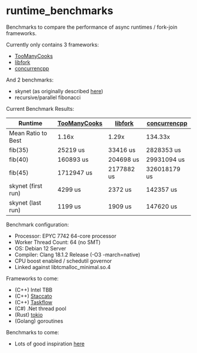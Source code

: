 # runtime_benchmarks
Benchmarks to compare the performance of async runtimes / fork-join frameworks.

Currently only contains 3 frameworks:
- [TooManyCooks](https://github.com/tzcnt/TooManyCooks)
- [libfork](https://github.com/ConorWilliams/libfork)
- [concurrencpp](https://github.com/David-Haim/concurrencpp)

And 2 benchmarks:
- skynet (as originally described [here](https://github.com/atemerev/skynet))
- recursive/parallel fibonacci

Current Benchmark Results:

| Runtime | [TooManyCooks](https://github.com/tzcnt/TooManyCooks) | [libfork](https://github.com/ConorWilliams/libfork) | [concurrencpp](https://github.com/David-Haim/concurrencpp) |
| --- | --- | --- | --- |
| Mean Ratio to Best | 1.16x | 1.29x | 134.33x |
| fib(35) | 25219 us | 33416 us | 2828353 us |
| fib(40) | 160893 us | 204698 us | 29931094 us |
| fib(45) | 1712947 us | 2177882 us | 326018179 us |
| skynet (first run) | 4299 us | 2372 us | 142357 us |
| skynet (last run) | 1199 us | 1909 us | 147620 us |

Benchmark configuration:
- Processor: EPYC 7742 64-core processor
- Worker Thread Count: 64 (no SMT)
- OS: Debian 12 Server
- Compiler: Clang 18.1.2 Release (-O3 -march=native)
- CPU boost enabled / schedutil governor
- Linked against libtcmalloc_minimal.so.4

Frameworks to come:
- (C++) Intel TBB
- (C++) [Staccato](https://github.com/rkuchumov/staccato)
- (C++) [Taskflow](https://github.com/taskflow/taskflow)
- (C#) .Net thread pool
- (Rust) [tokio](https://github.com/tokio-rs/tokio)
- (Golang) goroutines

Benchmarks to come:
- Lots of good inspiration [here](https://github.com/ConorWilliams/libfork/tree/main/bench/source)